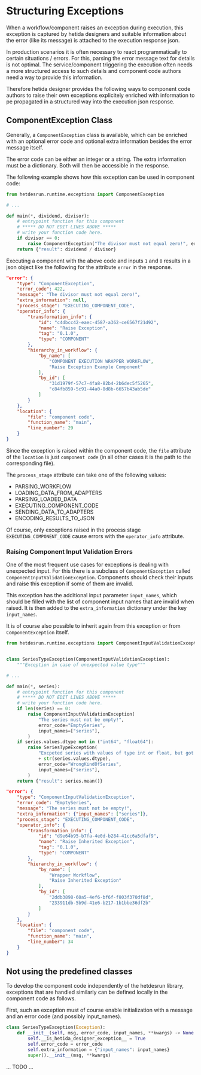 # Structuring Exceptions

When a workflow/component raises an exception during execution, this exception is captured by hetida designers and suitable information about the error (like its message) is attached to the execution response json.

In production scenarios it is often necessary to react programmatically to certain situations / errors. For this, parsing the error message text for details is not optimal. The service/component triggering the execution often needs a more structured access to such details and component code authors need a way to provide this information.

Therefore hetida designer provides the following ways to component code authors to raise their own exceptions explicitely enriched with information to pe propagated in a structured way into the execution json response.

## ComponentException Class
Generally, a `ComponentException` class is available, which can be enriched with an optional error code and optional extra information besides the error message itself.

The error code can be either an integer or a string. The extra information must be a dictionary. Both will then be accessible in the response.

The following example shows how this exception can be used in component code:

```python
from hetdesrun.runtime.exceptions import ComponentException

# ...

def main(*, dividend, divisor):
    # entrypoint function for this component
    # ***** DO NOT EDIT LINES ABOVE *****
    # write your function code here.
    if divisor == 0:
        raise ComponentException("The divisor must not equal zero!", error_code=422)
    return {"result": dividend / divisor}
```

Executing a component with the above code and inputs `1` and `0` results in a json object like the following for the attribute `error` in the response.

```json
"error": {
    "type": "ComponentException",
    "error_code": 422,
    "message": "The divisor must not equal zero!",
    "extra_information": null,
    "process_stage": "EXECUTING_COMPONENT_CODE",
    "operator_info": {
        "transformation_info": {
            "id": "c4dbcc42-eaec-4587-a362-ce6567f21d92",
            "name": "Raise Exception",
            "tag": "0.1.0",
            "type": "COMPONENT"
        },
        "hierarchy_in_workflow": {
            "by_name": [
                "COMPONENT EXECUTION WRAPPER WORKFLOW",
                "Raise Exception Example Component"
            ],
            "by_id": [
                "31d1979f-57c7-4fa8-82b4-2b6dec5f5265",
                "c84fb859-5c91-44a0-8d8b-6657b43ab5de"
            ]
        }
    },
    "location": {
        "file": "component code",
        "function_name": "main",
        "line_number": 29
    }
}
```

Since the exception is raised within the component code, the `file` attribute of the `location` is just `component code` (in all other cases it is the path to the corresponding file).

The `process_stage` attribute can take one of the following values:
* PARSING_WORKFLOW
* LOADING_DATA_FROM_ADAPTERS
* PARSING_LOADED_DATA
* EXECUTING_COMPONENT_CODE
* SENDING_DATA_TO_ADAPTERS 
* ENCODING_RESULTS_TO_JSON

Of course, only exceptions raised in the process stage `EXECUTING_COMPONENT_CODE` cause errors with the `operator_info` attribute.

### Raising Component Input Validation Errors

One of the most frequent use cases for exceptions is dealing with unexpected input. For this there is a subclass of `ComponentException` called `ComponentInputValidationException`. Components should check their inputs and raise this exception if some of them are invalid.

This exception has the additional input parameter `input_names`, which should be filled with the list of component input names that are invalid when raised. It is then added to the `extra_information` dictionary under the key `input_names`.

It is of course also possible to inherit again from this exception or from `ComponentException` itself.

```python
from hetdesrun.runtime.exceptions import ComponentInputValidationException


class SeriesTypeException(ComponentInputValidationException):
    """Exception in case of unexpected value type"""

# ...

def main(*, series):
    # entrypoint function for this component
    # ***** DO NOT EDIT LINES ABOVE *****
    # write your function code here.
    if len(series) == 0:
        raise ComponentInputValidationException(
            "The series must not be empty!",
            error_code="EmptySeries",
            input_names=["series"],
        )
    if series.values.dtype not in ("int64", "float64"):
        raise SeriesTypeException(
            "Excpeted series with values of type int or float, but got type "
            + str(series.values.dtype),
            error_code="WrongKindOfSeries",
            input_names=["series"],
        )
    return {"result": series.mean()}
```

```json
"error": {
    "type": "ComponentInputValidationException",
    "error_code": "EmptySeries",
    "message": "The series must not be empty!",
    "extra_information": {"input_names": ["series"]},
    "process_stage": "EXECUTING_COMPONENT_CODE",
    "operator_info": {
        "transformation_info": {
            "id": "d9e64b95-b7fa-4e0d-b284-41cc6a5dfaf9",
            "name": "Raise Inherited Exception",
            "tag": "0.1.0",
            "type": "COMPONENT"
        },
        "hierarchy_in_workflow": {
            "by_name": [
                "Wrapper Workflow",
                "Raise Inherited Exception"
            ],
            "by_id": [
                "2ddb3898-60a5-4ef6-bf6f-f803f370df8d",
                "233911db-5b9d-41e6-b217-1b1bbe36df2b"
            ]
        }
    },
    "location": {
        "file": "component code",
        "function_name": "main",
        "line_number": 34
    }
}
```

## Not using the predefined classes
To develop the component code independently of the hetdesrun library, exceptions that are handled similarly can be defined locally in the component code as follows.

First, such an exception must of course enable initialization with a message and an error code (and possibly input_names).

```python
class SeriesTypeException(Exception):
    def __init__(self, msg, error_code, input_names, **kwargs) -> None:
        self.__is_hetida_designer_exception__ = True
        self.error_code = error_code
        self.extra_information = {"input_names": input_names}
        super().__init__(msg, **kwargs)
```

... TODO ...
